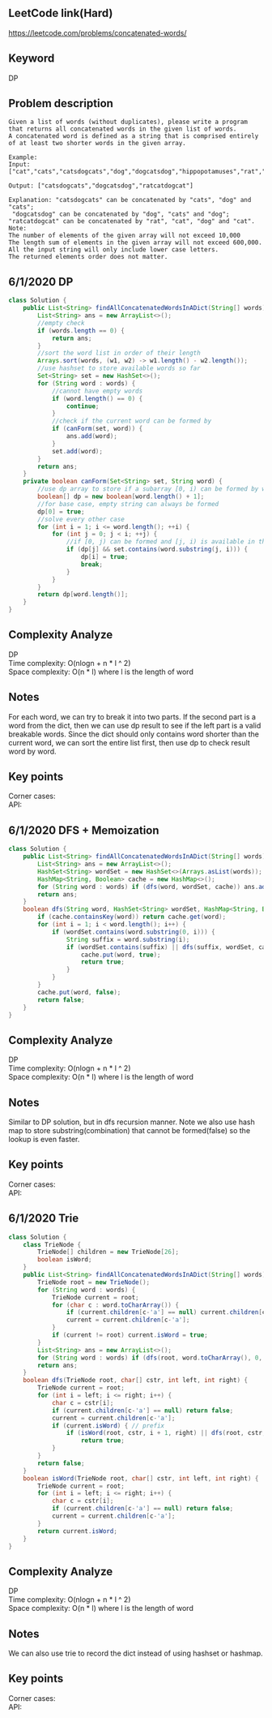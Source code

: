 ## LeetCode link(Hard)
https://leetcode.com/problems/concatenated-words/

## Keyword
DP

## Problem description
```
Given a list of words (without duplicates), please write a program that returns all concatenated words in the given list of words.
A concatenated word is defined as a string that is comprised entirely of at least two shorter words in the given array.

Example:
Input: ["cat","cats","catsdogcats","dog","dogcatsdog","hippopotamuses","rat","ratcatdogcat"]

Output: ["catsdogcats","dogcatsdog","ratcatdogcat"]

Explanation: "catsdogcats" can be concatenated by "cats", "dog" and "cats"; 
 "dogcatsdog" can be concatenated by "dog", "cats" and "dog"; 
"ratcatdogcat" can be concatenated by "rat", "cat", "dog" and "cat".
Note:
The number of elements of the given array will not exceed 10,000
The length sum of elements in the given array will not exceed 600,000.
All the input string will only include lower case letters.
The returned elements order does not matter.
```

## 6/1/2020 DP

```java
class Solution {
    public List<String> findAllConcatenatedWordsInADict(String[] words) {
        List<String> ans = new ArrayList<>();
        //empty check
        if (words.length == 0) {
            return ans;
        }
        //sort the word list in order of their length
        Arrays.sort(words, (w1, w2) -> w1.length() - w2.length());
        //use hashset to store available words so far
        Set<String> set = new HashSet<>();
        for (String word : words) {
            //cannot have empty words
            if (word.length() == 0) {
                continue;
            }
            //check if the current word can be formed by 
            if (canForm(set, word)) {
                ans.add(word);
            }
            set.add(word);
        }
        return ans;
    }
    private boolean canForm(Set<String> set, String word) {
        //use dp array to store if a subarray [0, i) can be formed by words from set
        boolean[] dp = new boolean[word.length() + 1];
        //for base case, empty string can always be formed
        dp[0] = true;
        //solve every other case
        for (int i = 1; i <= word.length(); ++i) {
            for (int j = 0; j < i; ++j) {
                //if [0, j) can be formed and [j, i) is available in the set
                if (dp[j] && set.contains(word.substring(j, i))) {
                    dp[i] = true;
                    break;
                }
            }
        }
        return dp[word.length()];
    }
}
```

## Complexity Analyze
DP\
Time complexity: O(nlogn + n * l ^ 2)\
Space complexity: O(n * l) where l is the length of word

## Notes
For each word, we can try to break it into two parts. If the second part is a word from the dict, then we can use dp result to see if the left part is a valid breakable words. Since the dict should only contains word shorter than the current word, we can sort the entire list first, then use dp to check result word by word.
## Key points
Corner cases: \
API:

## 6/1/2020 DFS + Memoization

```java
class Solution {
    public List<String> findAllConcatenatedWordsInADict(String[] words) {
        List<String> ans = new ArrayList<>();
        HashSet<String> wordSet = new HashSet<>(Arrays.asList(words));
        HashMap<String, Boolean> cache = new HashMap<>();
        for (String word : words) if (dfs(word, wordSet, cache)) ans.add(word);
        return ans;
    }
    boolean dfs(String word, HashSet<String> wordSet, HashMap<String, Boolean> cache) {
        if (cache.containsKey(word)) return cache.get(word);
        for (int i = 1; i < word.length(); i++) {
            if (wordSet.contains(word.substring(0, i))) {
                String suffix = word.substring(i);
                if (wordSet.contains(suffix) || dfs(suffix, wordSet, cache)) {
                    cache.put(word, true);
                    return true;
                }
            }
        }
        cache.put(word, false);
        return false;
    }
}
```

## Complexity Analyze
DP\
Time complexity: O(nlogn + n * l ^ 2)\
Space complexity: O(n * l) where l is the length of word

## Notes
Similar to DP solution, but in dfs recursion manner. Note we also use hash map to store substring(combination) that cannot be formed(false) so the lookup is even faster.

## Key points
Corner cases: \
API:

## 6/1/2020 Trie

```java
class Solution {
    class TrieNode {
        TrieNode[] children = new TrieNode[26];
        boolean isWord;
    }
    public List<String> findAllConcatenatedWordsInADict(String[] words) {
        TrieNode root = new TrieNode();
        for (String word : words) {
            TrieNode current = root;
            for (char c : word.toCharArray()) {
                if (current.children[c-'a'] == null) current.children[c-'a'] = new TrieNode();
                current = current.children[c-'a'];
            }
            if (current != root) current.isWord = true;
        }
        List<String> ans = new ArrayList<>();
        for (String word : words) if (dfs(root, word.toCharArray(), 0, word.length() - 1)) ans.add(word);
        return ans;
    }
    boolean dfs(TrieNode root, char[] cstr, int left, int right) {
        TrieNode current = root;
        for (int i = left; i <= right; i++) {
            char c = cstr[i];
            if (current.children[c-'a'] == null) return false;
            current = current.children[c-'a'];
            if (current.isWord) { // prefix
                if (isWord(root, cstr, i + 1, right) || dfs(root, cstr, i + 1, right))
                    return true;
            }
        }
        return false;
    }
    boolean isWord(TrieNode root, char[] cstr, int left, int right) {
        TrieNode current = root;
        for (int i = left; i <= right; i++) {
            char c = cstr[i];
            if (current.children[c-'a'] == null) return false;
            current = current.children[c-'a'];
        }
        return current.isWord;
    }
}
```

## Complexity Analyze
DP\
Time complexity: O(nlogn + n * l ^ 2)\
Space complexity: O(n * l) where l is the length of word

## Notes
We can also use trie to record the dict instead of using hashset or hashmap.

## Key points
Corner cases: \
API:
